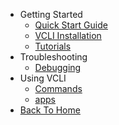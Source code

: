 <!-- docs/_sidebar.md -->

- Getting Started
	- [Quick Start Guide](quickstart.md)
	- [VCLI Installation](vcli.md)
	- [Tutorials](tuts.md)
- Troubleshooting
	- [Debugging](debug.md)
- Using VCLI
	- [Commands](uvcli.md)
	- [apps](vcli-usage.md)
- [Back To Home](http://sisatech.github.io)

